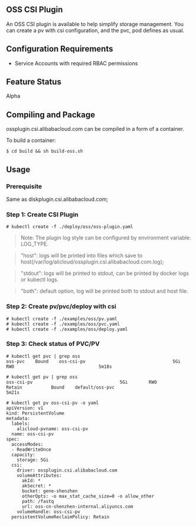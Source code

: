 
## OSS CSI Plugin


An OSS CSI plugin is available to help simplify storage management.
You can create a pv with csi configuration, and the pvc, pod defines as usual.


## Configuration Requirements

* Service Accounts with required RBAC permissions

## Feature Status
Alpha

## Compiling and Package
ossplugin.csi.alibabacloud.com can be compiled in a form of a container.

To build a container:
```
$ cd build && sh build-oss.sh
```

## Usage

### Prerequisite
Same as diskplugin.csi.alibabacloud.com;


### Step 1: Create CSI Plugin
```
# kubectl create -f ./deploy/oss/oss-plugin.yaml
```


> Note: The plugin log style can be configured by environment variable: LOG_TYPE.

> "host": logs will be printed into files which save to host(/var/log/alicloud/ossplugin.csi.alibabacloud.com.log);

> "stdout": logs will be printed to stdout, can be printed by docker logs or kubectl logs.

> "both": default option, log will be printed both to stdout and host file.

### Step 2: Create pv/pvc/deploy with csi
```
# kubectl create -f ./examples/oss/pv.yaml
# kubectl create -f ./examples/oss/pvc.yaml
# kubectl create -f ./examples/oss/deploy.yaml
```

### Step 3: Check status of PVC/PV
```
# kubectl get pvc | grep oss
oss-pvc    Bound    oss-csi-pv                                 5Gi        RWO                                5m18s

# kubectl get pv | grep oss
oss-csi-pv                                 5Gi        RWO            Retain           Bound    default/oss-pvc                                 5m21s
```

```
# kubectl get pv oss-csi-pv -o yaml
apiVersion: v1
kind: PersistentVolume
metadata:
  labels:
    alicloud-pvname: oss-csi-pv
  name: oss-csi-pv
spec:
  accessModes:
  - ReadWriteOnce
  capacity:
    storage: 5Gi
  csi:
    driver: ossplugin.csi.alibabacloud.com
    volumeAttributes:
      akId: *
      akSecret: *
      bucket: gene-shenzhen
      otherOpts: -o max_stat_cache_size=0 -o allow_other
      path: /fastq
      url: oss-cn-shenzhen-internal.aliyuncs.com
    volumeHandle: oss-csi-pv
  persistentVolumeReclaimPolicy: Retain

```
